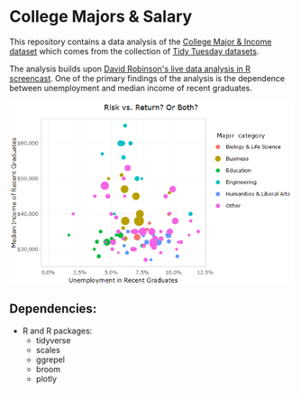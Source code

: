 # College Majors & Salary

This repository contains a data analysis of the [College Major & Income dataset](https://github.com/rfordatascience/tidytuesday/tree/master/data/2018-10-16) which comes from the collection of [Tidy Tuesday datasets](https://github.com/rfordatascience/tidytuesday).

The analysis builds upon [David Robinson's live data analysis in R screencast](http://varianceexplained.org/r/tidy-tuesday-college-major/). One of the primary findings of the analysis is the dependence between unemployment and median income of recent graduates.

![](risk_vs_return.png)

## Dependencies:
- R and R packages:
  - tidyverse
  - scales
  - ggrepel
  - broom
  - plotly
